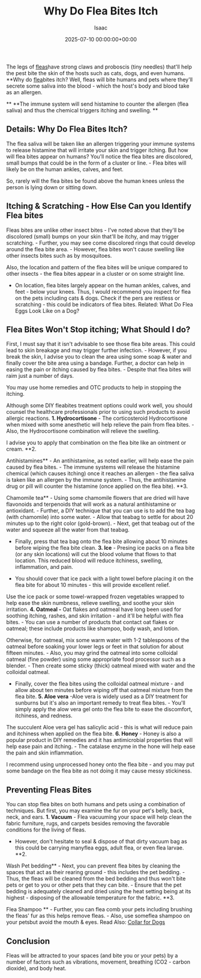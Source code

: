 ﻿---
title: Why Do Flea Bites Itch
description: The legs of fleas have strong claws and proboscis tiny needles that'll help the pest bite the skin of the hosts such as cats, dogs , and even humans. Why do...
slug: /why-do-flea-bites-itch/
date: 2025-07-10 00:00:00+00:00
lastmod: 2025-07-10 00:00:00+03:00
author: Isaac
categories:

- Fleas

- Guide
tags:

- fleas

- flea

- bite
layout: post
---

The legs of [fleas](https://pestpolicy.com/can-fleas-bite-through-clothes/)have strong claws and proboscis (tiny needles) that'll help the pest bite the skin of the hosts such as cats, dogs, and even humans. **Why do [flea](https://pestpolicy.com/do-fleas-bite-humans/)bites itch? Well, fleas will bite humans and pets where they'll secrete some saliva into the blood - which the host's body and blood take as an allergen.

** **The immune system will send histamine to counter the allergen (flea saliva) and thus the chemical triggers itching and swelling. **

##  Details: Why Do Flea Bites Itch?

The flea saliva will be taken like an allergen triggering your immune systems to release histamine that will irritate your skin and trigger itching. But how will flea bites appear on humans? You'll notice the flea bites are discolored, small bumps that could be in the form of a cluster or line. - Flea bites will likely be on the human ankles, calves, and feet.

So, rarely will the flea bites be found above the human knees unless the person is lying down or sitting down.

##  Itching & Scratching - How Else Can you Identify Flea bites

Fleas bites are unlike other insect bites - I've noted above that they'll be discolored (small) bumps on your skin that'll be itchy, and may trigger scratching. - Further, you may see come discolored rings that could develop around the flea bite area. - However, flea bites won't cause swelling like other insects bites such as by mosquitoes.

Also, the location and pattern of the flea bites will be unique compared to other insects - the flea bites appear in a cluster or on some straight line.

- On location, flea bites largely appear on the human ankles, calves, and feet - below your knees. Thus, I would recommend you inspect for flea on the pets including cats & dogs. Check if the pers are restless or scratching - this could be indicators of flea bites. Related: What Do Flea Eggs Look Like on a Dog?

##  Flea Bites Won't Stop itching; What Should I do?

First, I must say that it isn't advisable to see those flea bite areas. This could lead to skin breakage and may trigger further infection. - However, if you break the skin, I advise you to clean the area using some soap & water and finally cover the bite area using a bandage. Further, a doctor can help in easing the pain or itching caused by flea bites. - Despite that flea bites will raim just a number of days.

You may use home remedies and OTC products to help in stopping the itching.

Although some DIY fleabites treatment options could work well, you should counsel the healthcare professionals prior to using such products to avoid allergic reactions. **1. Hydrocortisone** - The corticosteroid Hydrocortisone when mixed with some anesthetic will help relieve the pain from flea bites. - Also, the Hydrocortisone combination will relieve the swelling.

I advise you to apply that combination on the flea bite like an ointment or cream. **2.

Antihistamines** - An antihistamine, as noted earlier, will help ease the pain caused by flea bites. - The immune systems will release the histamine chemical (which causes itching) once it reaches an allergen - the flea saliva is taken like an allergen by the immune system. - Thus, the antihistamine drug or pill will counter the histamine (once applied on the flea bite). **3.

Chamomile tea** - Using some chamomile flowers that are dried will have flavonoids and terpenoids that will work as a natural antihistamine or antioxidant. - Further, a DIY technique that you can use is to add the tea bag (with chamomile) into some water. - Allow that teabag to settle for about 20 minutes up to the right color (gold-brown). - Next, get that teabag out of the water and squeeze all the water from that teabag.

- Finally, press that tea bag onto the flea bite allowing about 10 minutes before wiping the flea bite clean. **3. Ice** - Presing ice packs on a flea bite (or any skin locations) will cut the blood volume that flows to that location. This reduced blood will reduce itchiness, swelling, inflammation, and pain.

- You should cover that ice pack with a light towel before placing it on the flea bite for about 10 minutes - this will provide excellent relief.

Use the ice pack or some towel-wrapped frozen vegetables wrapped to help ease the skin numbness, relieve swelling, and soothe your skin irritation. **4. Oatmeal -** Oat flakes and oatmeal have long been used for soothing itching, rashes, and skin irritation - and it'll be helpful with flea bites. - You can use a number of products that contact oat flakes or oatmeal; these include products like shampoo, body wash, and lotion.

Otherwise, for oatmeal, mix some warm water with 1-2 tablespoons of the oatmeal before soaking your lower legs or feet in that solution for about fifteen minutes. - Also, you may grind the oatmeal into some colloidal oatmeal (fine powder) using some appropriate food processor such as a blender. - Then create some sticky (thick) oatmeal mixed with water and the colloidal oatmeal.

- Finally, cover the flea bites using the colloidal oatmeal mixture - and allow about ten minutes before wiping off that oatmeal mixture from the flea bite. **5. Aloe vera** -Aloe vera is widely used as a DIY treatment for sunburns but it's also an important remedy to treat flea bites. - You'll simply apply the alow vera gel onto the flea bite to ease the discomfort, itchiness, and redness.

The succulent Aloe vera gel has salicylic acid - this is what will reduce pain and itchiness when applied on the flea bite. **6. Honey** - Honey is also a popular product in DIY remedies and it has antimicrobial properties that will help ease pain and itching. - The catalase enzyme in the hone will help ease the pain and skin inflammation.

I recommend using unprocessed honey onto the flea bite - and you may put some bandage on the flea bite as not doing it may cause messy stickiness.

##  Preventing Fleas Bites

You can stop flea bites on both humans and pets using a combination of techniques. But first, you may examine the fur on your pet's belly, back, neck, and ears. **1. Vacuum** - Flea vacuuming your space will help clean the fabric furniture, rugs, and carpets besides removing the favorable conditions for the living of fleas.

- However, don't hesitate to seal & dispose of that dirty vacuum bag as this could be carrying manyflea eggs, adult flea, or even flea larvae. **2.

Wash Pet bedding** - Next, you can prevent flea bites by cleaning the spaces that act as their rearing ground - this includes the pet bedding. - Thus, the fleas will be cleaned from the bed bedding and thus won't bite pets or get to you or other pets that they can bite. - Ensure that the pet bedding is adequately cleaned and dried using the heat setting being at its highest - disposing of the allowable temperature for the fabric. **3.

Flea Shampoo ** - Further, you can flea comb your pets including brushing the fleas' fur as this helps remove fleas. - Also, use someflea shampoo on your petsbut avoid the mouth & eyes. Read Also: [Collar for Dogs](https://pestpolicy.com/best-flea-collar-for-dogs/)

##  Conclusion

Fleas will be attracted to your spaces (and bite you or your pets) by a number of factors such as vibrations, movement, breathing (CO2 - carbon dioxide), and body heat.
